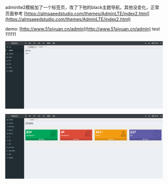 adminlte2模板加了一个标签页，改了下他的black主题导航，其他没变化，正常页面参考 [https://almsaeedstudio.com/themes/AdminLTE/index2.html](https://almsaeedstudio.com/themes/AdminLTE/index2.html)

demo: [http://www.51siyuan.cn/admin](http://www.51siyuan.cn/admin)   test  111111


![demo1](demo1.png "demo1")

![demo2](demo2.png "demo2")